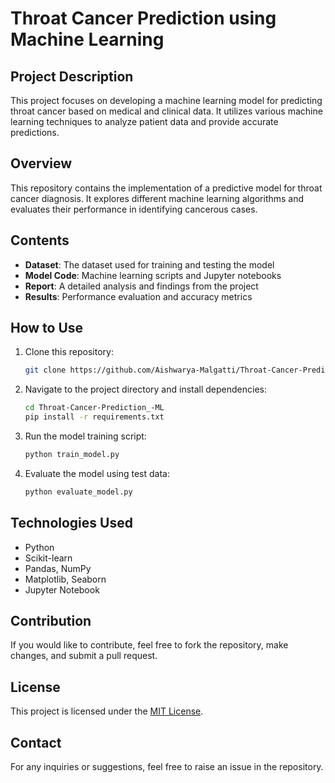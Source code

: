 # Throat Cancer Prediction using Machine Learning

## Project Description
This project focuses on developing a machine learning model for predicting throat cancer based on medical and clinical data. It utilizes various machine learning techniques to analyze patient data and provide accurate predictions.

## Overview
This repository contains the implementation of a predictive model for throat cancer diagnosis. It explores different machine learning algorithms and evaluates their performance in identifying cancerous cases.

## Contents
- **Dataset**: The dataset used for training and testing the model
- **Model Code**: Machine learning scripts and Jupyter notebooks
- **Report**: A detailed analysis and findings from the project
- **Results**: Performance evaluation and accuracy metrics

## How to Use
1. Clone this repository:
   ```sh
   git clone https://github.com/Aishwarya-Malgatti/Throat-Cancer-Prediction_-ML.git
   ```
2. Navigate to the project directory and install dependencies:
   ```sh
   cd Throat-Cancer-Prediction_-ML
   pip install -r requirements.txt
   ```
3. Run the model training script:
   ```sh
   python train_model.py
   ```
4. Evaluate the model using test data:
   ```sh
   python evaluate_model.py
   ```

## Technologies Used
- Python
- Scikit-learn
- Pandas, NumPy
- Matplotlib, Seaborn
- Jupyter Notebook

## Contribution
If you would like to contribute, feel free to fork the repository, make changes, and submit a pull request.

## License
This project is licensed under the [MIT License](LICENSE).

## Contact
For any inquiries or suggestions, feel free to raise an issue in the repository.

